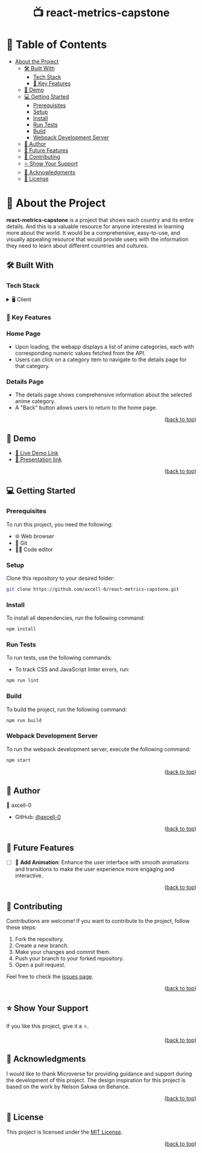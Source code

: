 <div align="center">
  <h1>📺 react-metrics-capstone</h1>
</div>

<!-- TABLE OF CONTENTS -->

# 📖 Table of Contents

- [About the Project](#about-project)
  - [🛠️ Built With](#built-with)
    - [Tech Stack](#tech-stack)
    - [🔑 Key Features](#key-features)
  - [🚀 Demo](#live-demo)
  - [💻 Getting Started](#getting-started)
    - [Prerequisites](#prerequisites)
    - [Setup](#setup)
    - [Install](#install)
    - [Run Tests](#run-tests)
    - [Build](#build)
    - [Webpack Development Server](#webpack-development-server)
  - [👤 Author](#author)
  - [🔮 Future Features](#future-features)
  - [🤝 Contributing](#contributing)
  - [⭐️ Show Your Support](#show-your-support)
  - [🙏 Acknowledgments](#acknowledgments)
  - [📝 License](#license)

# 📖 About the Project <a name="about-project"></a>

**react-metrics-capstone** is a project that shows each country and its entire details. And this is a valuable resource for anyone interested in learning more about the world. It would be a comprehensive, easy-to-use, and visually appealing resource that would provide users with the information they need to learn about different countries and cultures.

## 🛠️ Built With <a name="built-with"></a>

### Tech Stack <a name="tech-stack"></a>

<details>
  <summary>🖥️ Client</summary>
  <ul>
    <li><a href="https://reactjs.org/">React</a></li>
    <li><a href="https://redux.js.org/">Redux</a></li>
    <li><a href="https://reactrouter.com/">React Router</a></li>
    <li><a href="https://axios-http.com/">Axios</a></li>
    <li><a href="https://tailwindcss.com/">Tailwind CSS</a></li> 
  </ul>
</details>


<!-- FEATURES -->

### 🔑 Key Features <a name="key-features"></a>

### Home Page

- Upon loading, the webapp displays a list of anime categories, each with corresponding numeric values fetched from the API.
- Users can click on a category item to navigate to the details page for that category.

### Details Page

- The details page shows comprehensive information about the selected anime category.
- A "Back" button allows users to return to the home page.

<p align="right">(<a href="#readme-top">back to top</a>)</p>

<!-- LIVE DEMO -->

## 🚀 Demo <a name="live-demo"></a>

- [🔗 Live Demo Link](https://axcell-0.github.io/react-metrics-capstone/)
- [🔗 Presentation link](https://drive.google.com/file/d/1E11kvcin9P6dRUl1m5N9ZlWntluSylsL/view?usp=sharing)

<p align="right">(<a href="#readme-top">back to top</a>)</p>

<!-- GETTING STARTED -->

## 💻 Getting Started <a name="getting-started"></a>

### Prerequisites

To run this project, you need the following:

- 🌐 Web browser
- 🐙 Git
- 👨‍💻 Code editor

### Setup

Clone this repository to your desired folder:

```bash
git clone https://github.com/axcell-0/react-metrics-capstone.git
```

### Install

To install all dependencies, run the following command:

```bash
npm install
```

### Run Tests

To run tests, use the following commands:

- To track CSS and JavaScript linter errors, run:
```bash
npm run lint
```

### Build

To build the project, run the following command:

```bash
npm run build
```

### Webpack Development Server

To run the webpack development server, execute the following command:

```bash
npm start
```

<p align="right">(<a href="#readme-top">back to top</a>)</p>

<!-- AUTHOR -->

## 👤 Author <a name="author"></a>

👤 axcell-0

- GitHub: [@axcell-0](https://github.com/axcell-0)

<p align="right">(<a href="#readme-top">back to top</a>)</p>

<!-- FUTURE FEATURES -->

## 🔮 Future Features <a name="future-features"></a>

- [ ] 📱 **Add Animation**: Enhance the user interface with smooth animations and transitions to make the user experience more engaging and interactive.

<p align="right">(<a href="#readme-top">back to top</a>)</p>

<!-- CONTRIBUTING -->

## 🤝 Contributing <a name="contributing"></a>

Contributions are welcome! If you want to contribute to the project, follow these steps:

1. Fork the repository.
2. Create a new branch.
3. Make your changes and commit them.
4. Push your branch to your forked repository.
5. Open a pull request.

Feel free to check the [issues page](https://github.com/axcell-0/react-metrics-capstone/issues).

<p align="right">(<a href="#readme-top">back to top</a>)</p>

<!-- SHOW YOUR SUPPORT -->

## ⭐️ Show Your Support <a name="show-your-support"></a>

If you like this project, give it a ⭐️.

<p align="right">(<a href="#readme-top">back to top</a>)</p>

<!-- ACKNOWLEDGEMENTS -->

## 🙏 Acknowledgments <a name="acknowledgments"></a>

I would like to thank Microverse for providing guidance and support during the development of this project. The design inspiration for this project is based on the work by Nelson Sakwa on Behance.

<p align="right">(<a href="#readme-top">back to top</a>)</p>

<!-- LICENSE -->

## 📝 License <a name="license"></a>

This project is licensed under the [MIT License](./LICENSE).

<p align="right">(<a href="#readme-top">back to top</a>)</p>